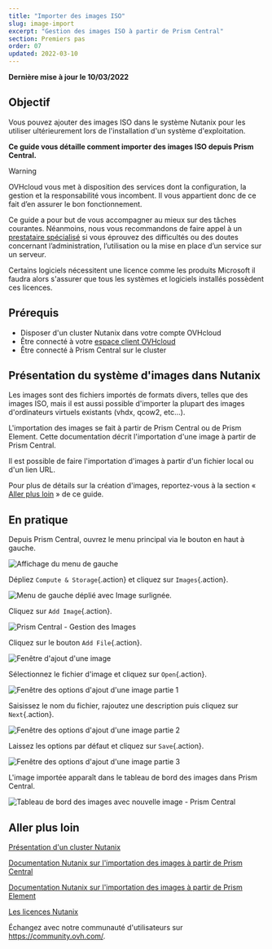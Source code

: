 ```yaml
---
title: "Importer des images ISO"
slug: image-import
excerpt: "Gestion des images ISO à partir de Prism Central"
section: Premiers pas
order: 07
updated: 2022-03-10
---
```


**Dernière mise à jour le 10/03/2022**

## Objectif

Vous pouvez ajouter des images ISO dans le système Nutanix pour les utiliser ultérieurement lors de l'installation  d'un système d'exploitation.

**Ce guide vous détaille comment importer des images ISO depuis Prism Central.**

> [!warning]
> OVHcloud vous met à disposition des services dont la configuration, la gestion et la responsabilité vous incombent. Il vous appartient donc de ce fait d’en assurer le bon fonctionnement.
>
> Ce guide a pour but de vous accompagner au mieux sur des tâches courantes. Néanmoins, nous vous recommandons de faire appel à un [prestataire spécialisé](https://partner.ovhcloud.com/fr/) si vous éprouvez des difficultés ou des doutes concernant l’administration, l’utilisation ou la mise en place d’un service sur un serveur.
>
> Certains logiciels nécessitent une licence comme les produits Microsoft il faudra alors s'assurer que tous les systèmes et logiciels installés possèdent ces licences.

## Prérequis

- Disposer d'un cluster Nutanix dans votre compte OVHcloud
- Être connecté à votre [espace client OVHcloud](https://www.ovh.com/auth/?action=gotomanager&from=https://www.ovh.com/fr/&ovhSubsidiary=fr)
- Être connecté à Prism Central sur le cluster

## Présentation du système d'images dans Nutanix

Les images sont des fichiers importés de formats divers, telles que des images ISO, mais il est aussi possible d'importer la plupart des images d'ordinateurs virtuels existants (vhdx, qcow2, etc...).

L'importation des images se fait à partir de Prism Central ou de Prism Element. Cette documentation décrit l'importation d'une image à partir de Prism Central.

Il est possible de faire l'importation d'images à partir d'un fichier local ou d'un lien URL.

Pour plus de détails sur la création d'images, reportez-vous à la section « [Aller plus loin](#gofurther) » de ce guide.

## En pratique

Depuis Prism Central, ouvrez le menu principal via le bouton en haut à gauche. 

![Affichage du menu de gauche](images/PrismCentralDashboardWithLeftMenu.PNG)

Dépliez `Compute & Storage`{.action} et cliquez sur `Images`{.action}.

![Menu de gauche déplié avec Image surlignée](images/PrismCentralLefMenuToImage.PNG).

Cliquez sur `Add Image`{.action}.

![Prism Central - Gestion des Images](images/PrismCentralAddImage.PNG)

Cliquez sur le bouton `Add File`{.action}.

![Fenêtre d'ajout d'une image](images/AddImage01.PNG)

Sélectionnez le fichier d'image et cliquez sur `Open`{.action}.

![Fenêtre des options d'ajout d'une image partie 1](images/AddImage02.PNG)

Saisissez le nom du fichier, rajoutez une description puis cliquez sur `Next`{.action}.

![Fenêtre des options d'ajout d'une image partie 2](images/AddImage03.PNG)

Laissez les options par défaut et cliquez sur `Save`{.action}.

![Fenêtre des options d'ajout d'une image partie 3](images/AddImage04.PNG)

L'image importée apparaît dans le tableau de bord des images dans Prism Central.

![Tableau de bord des images avec nouvelle image - Prism Central](images/PrismCentralDashboardImagesWithNewImages.PNG)

## Aller plus loin <a name="gofurther"></a>

[Présentation d'un cluster Nutanix](https://docs.ovh.com/fr/nutanix/nutanix-hci/)

[Documentation Nutanix sur l'importation des images à partir de Prism Central](https://portal.nutanix.com/page/documents/details?targetId=Prism-Central-Guide-Prism-v5_20:mul-image-import-pc-t.html)

[Documentation Nutanix sur l'importation des images à partir de Prism Element](https://portal.nutanix.com/page/documents/details?targetId=Web-Console-Guide-Prism-v5_20:wc-image-configure-acropolis-wc-t.html)

[Les licences Nutanix](https://www.nutanix.com/products/software-options)

Échangez avec notre communauté d'utilisateurs sur <https://community.ovh.com/>.
